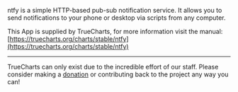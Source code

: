 ntfy is a simple HTTP-based pub-sub notification service. It allows you to send notifications to your phone or desktop via scripts from any computer.

This App is supplied by TrueCharts, for more information visit the manual: [https://truecharts.org/charts/stable/ntfy](https://truecharts.org/charts/stable/ntfy)

---

TrueCharts can only exist due to the incredible effort of our staff.
Please consider making a [donation](https://truecharts.org/sponsor) or contributing back to the project any way you can!
